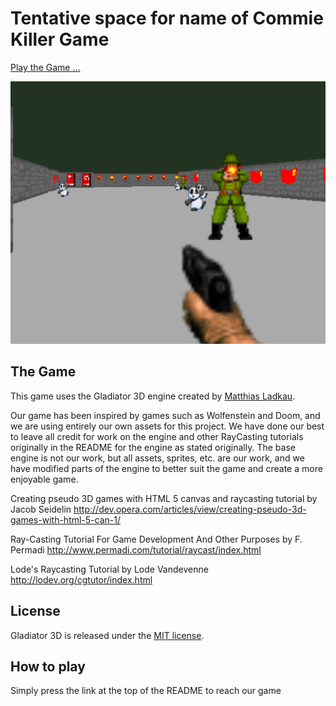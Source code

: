 # Tentative space for name of Commie Killer Game

[Play the Game ...](https://rawgit.com/navonod2301/gladiator_3d/master/game_code/main.html)

<img src='game_code/img/screenshot.png'>

## The Game

This game uses the Gladiator 3D engine created by [Matthias Ladkau](http://www.ladkau.de).

Our game has been inspired by games such as Wolfenstein and Doom, and we are using entirely our own assets for this project.
We have done our best to leave all credit for work on the engine and other RayCasting tutorials originally in the README for
the engine as stated originally. The base engine is not our work, but all assets, sprites, etc. are our work, and we have
modified parts of the engine to better suit the game and create a more enjoyable game.

Creating pseudo 3D games with HTML 5 canvas and raycasting tutorial
by Jacob Seidelin
http://dev.opera.com/articles/view/creating-pseudo-3d-games-with-html-5-can-1/

Ray-Casting Tutorial For Game Development And Other Purposes
by F. Permadi
http://www.permadi.com/tutorial/raycast/index.html

Lode's Raycasting Tutorial
by Lode Vandevenne
http://lodev.org/cgtutor/index.html

## License

Gladiator 3D is released under the [MIT license](http://mit-license.org).

## How to play

Simply press the link at the top of the README to reach our game


